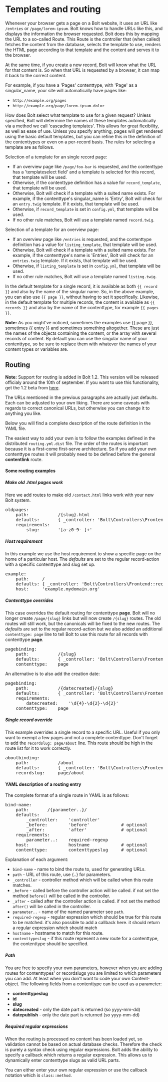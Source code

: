 Templates and routing
=====================

Whenever your browser gets a page on a Bolt website, it uses an URL like `/entries` or `/page/lorem-ipsum`. Bolt knows
how to handle URLs like this, and displays the information the browser requested. Bolt does this by mapping the URL to a
so-called Route. This Route is the controller that (when called) fetches the content from the database, selects the
template to use, renders the HTML page according to that template and the content and serves it to the browser.

At the same time, if you create a new record, Bolt will know what the URL for that content is. So when that URL is
requested by a browser, it can map it back to the correct content.

For example, if you have a 'Pages' contenttype, with 'Page' as a singular_name, your site will automatically have pages
like:

  - `http://example.org/pages`
  - `http://example.org/page/lorem-ipsum-dolor`

How does Bolt select what template to use for a given request? Unless specified, Bolt will determine the names of these
templates automatically via a method we call 'cascading templates'. This allows for great flexibility, as well as ease
of use. Unless you specify anything, pages will get rendered using the basic default templates, but you can refine this
in the definition of the contenttypes or even on a per-record basis. The rules for selecting a template are as follows.

Selection of a template for an single record page:

  - If an overview page like `/page/foo-bar` is requested, and the contenttype has a 'templateselect field' and a
    template is selected for this record, that template will be used.
  - Otherwise, if the contenttype definition has a value for `record_template`, that template will be used.
  - Otherwise, Bolt will check if a template with a suited name exists. For example, if the contenttype's singular_name
    is 'Entry', Bolt will check for an `entry.twig` template. If it exists, that template will be used.
  - Otherwise, if `record_template` is set in `config.yml`, that template will be used.
  - If no other rule matches, Bolt will use a template named `record.twig`.

Selection of a template for an overview page:

  - If an overview page like `/entries` is requested, and the contenttype definition has a value for `listing_template`,
    that template will be used.
  - Otherwise, Bolt will check if a template with a suited name exists. For example, if the contenttype's name is
    'Entries', Bolt will check for an `entries.twig` template. If it exists, that template will be used.
  - Otherwise, if `listing_template` is set in `config.yml`, that template will be used.
  - If no other rule matches, Bolt will use a template named `listing.twig`.

In the default template for a single record, it is available as both `{{ record }}` and also by the name of the singular
name. So, in the above example, you can also use `{{ page }}`, without having to set it specifically. Likewise, in the
default template for multiple records, the content is available as `{{ records }}` and also by the name of the
contenttype, for example `{{ pages }}`.

<p class="note"><strong>Note:</strong> As you might've noticed, sometimes the examples use {{ page }}, sometimes {{
entry }} and sometimes something altogether. These are just the names of the objects containing the content, or the
array with several records of content. By default you can use the singular name of your contenttype, so be sure to
replace them with whatever the names of your content types or variables are.</p>


Routing
-------

<p class="note"><strong>Note:</strong> Support for routing is added in Bolt 1.2. This version will be released officialy around the 10th of september. If you want to use this functionality, get the 1.2 beta from <a href="http://bolt.cm/distribution">here</a>. </p>

The URLs mentioned in the previous paragraphs are actually just defaults. Each can be adjusted to your own liking.
There are some caveats with regards to correct canonical URLs, but otherwise you can change it to anything you like.

Below you will find a complete description of the route definition in the YAML file.

The easiest way to add your own is to follow the examples defined in the distributed `routing.yml.dist` file.
The order of the routes is important because it is a first-come first-serve architecture. So if you add your own contenttype routes it will probably need to be defined before the general **contentlink** route.

#### Some routing examples


##### Make old .html pages work

Here we add routes to make old `/contact.html` links work with your new Bolt system.

<pre class="brush: plain">
oldpages:
    path:           /{slug}.html
    defaults:       { _controller: 'Bolt\Controllers\Frontend::record', 'contenttypeslug': 'page' }
    requirements:
        slug:       '[a-z0-9-_]+'
</pre>


##### Host requirement

In this example we use the host requirement to show a specific page on the home of a particular host.
The _defaults_ are set to the regular record-action with a specific contenttype and slug set up.

<pre class="brush: plain">
example:
    path:     /
    defaults: { _controller: 'Bolt\Controllers\Frontend::record', 'contenttypeslug': 'page', 'slug': 'example' }
    host:     'example.mydomain.org'
</pre>


##### Contenttype overrides

This case overrides the default routing for contenttype **page**. Bolt will no longer create `/page/{slug}` links but will now create `/{slug}` routes. The old routes will still work, but the canonicals will be fixed to the new routes.
The _defaults_ are set to the regular record-action but we also added an additional `contenttype: page` line to tell Bolt to use this route for all records with contenttype **page**.

<pre class="brush: plain">
pagebinding:
    path:           /{slug}
    defaults:       { _controller: 'Bolt\Controllers\Frontend::record', 'contenttypeslug': 'page' }
    contenttype:    page
</pre>

An alternative is to also add the creation date:

<pre class="brush: plain">
pagebinding:
    path:           /{datecreated}/{slug}
    defaults:       { _controller: 'Bolt\Controllers\Frontend::record', 'contenttypeslug': 'page' }
    requirements:
        datecreated:    '\d{4}-\d{2}-\d{2}'
    contenttype:    page
</pre>


##### Single record override

This example overrides a single record to a specific URL. Useful if you only want to exempt a few pages and not a complete contenttype.
Don't forget to add the `recordslug: page/about` line.
This route should be high in the route list for it to work correctly.

<pre class="brush: plain">
aboutbinding:
    path:           /about
    defaults:       { _controller: 'Bolt\Controllers\Frontend::record', 'contenttypeslug': 'page', 'slug': 'about' }
    recordslug:     page/about
</pre>


#### YAML description of a routing entry

The complete format of a single route in YAML is as follows:

<pre class="brush: plain">
bind-name:
    path:       /{parameter..}/
    defaults:
        _controller:    'controller'
        _before:        'before'            # optional
        _after:         'after'             # optional
    requirements:
        parameter..:    required-regexp
    host:               hostname            # optional
    contenttype:        contenttypeslug     # optional
</pre>


Explanation of each argument:

  - `bind-name`  - name to bind the route to, used for generating URLs.
  - `path` - URL of this route, use {..} for parameters.
  - `_controller` - controller method which will be called when this route matches.
  - `_before`  - called before the controller action will be called.
    if not set the method `before()` will be called in the controller.
  - `_after` - called after the controller action is called.
    if not set the method `after()` will be called in the controller.
  - `parameter..` - name of the named parameter see `path`.
  - `required-regexp` - regular expression which should be true for this route to be matched. it's also possible to add a callback here. it should return a regular expression which should match
  - `hostname` - hostname to match for this route.
  - `contenttypeslug` - if this route represent a new route for a contenttype, the contenttype should be specified.

##### Path

You are free to specify your own parameters, however when you are adding routes for contenttypes' or recordslugs you are limited to which parameters you can add. At least when you don't want to code your own Content-object.
The following fields from a contenttype can be used as a parameter:

  - **contenttypeslug**
  - **id**
  - **slug**
  - **datecreated** - only the date part is returned (so yyyy-mm-dd)
  - **datepublish** - only the date part is returned (so yyyy-mm-dd)

##### Required regular expressions

When the routing is processed no content has been loaded yet, so validation cannot be based on actual database checks. Therefore the check is purely a syntax check using regular expressions.
Bolt adds the ability to specify a callback which returns a regular expression. This allows us to dynamically enter contenttype slugs as valid URL parts.

You can either enter your own regular expression or use the callback notation which is `class::method`.
